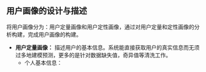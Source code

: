 ## 用户画像的设计与描述  
将用户画像分为：用户定量画像和用户定性画像，通过对用户定量和定性画像的分析构建，完成用户画像的构建。
  * **用户定量画像：** 描述用户的基本信息。系统能直接获取用户的真实信息而无须过多地建模预测，更多的是针对数据缺失值，奇异值等清洗工作。  
    * 个人基本信息：  
    
